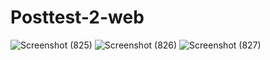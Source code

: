 # Posttest-2-web
![Screenshot (825)](https://user-images.githubusercontent.com/102432826/227704888-43b41a2e-7e47-4881-a8e8-426bd58ff24d.png)
![Screenshot (826)](https://user-images.githubusercontent.com/102432826/227704899-41468b48-6385-434e-afb4-c50069996c38.png)
![Screenshot (827)](https://user-images.githubusercontent.com/102432826/227704900-f65a464f-c0dd-47c8-be0b-c91e8480ce4b.png)
